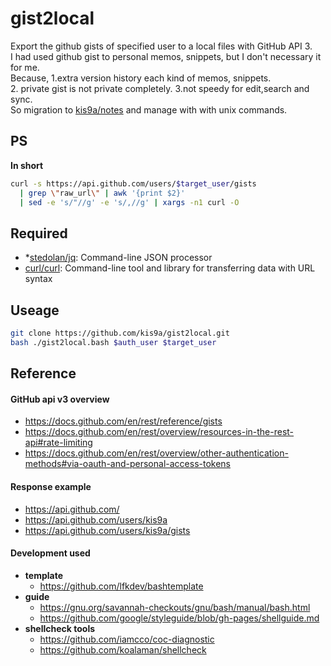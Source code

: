 # gist2local

Export the github gists of specified user to a local files with GitHub API 3.  
I had used github gist to personal memos, snippets, but I don't necessary it for me.  
Because, 1.extra version history each kind of memos, snippets.  
2. private gist is not private completely. 3.not speedy for edit,search and sync.  
So migration to [kis9a/notes](https://github.com/kis9a/notes/tree/master/memos) and manage with with unix commands.

## PS

**In short**

```sh
curl -s https://api.github.com/users/$target_user/gists
  | grep \"raw_url\" | awk '{print $2}'
  | sed -e 's/"//g' -e 's/,//g' | xargs -n1 curl -O
```

## Required

- \*[stedolan/jq](https://github.com/stedolan/jq): Command-line JSON processor
- [curl/curl](https://github.com/curl/curl): Command-line tool and library for transferring data with URL syntax

## Useage

```bash
git clone https://github.com/kis9a/gist2local.git
bash ./gist2local.bash $auth_user $target_user
```

## Reference

#### GitHub api v3 overview

- <https://docs.github.com/en/rest/reference/gists>
- <https://docs.github.com/en/rest/overview/resources-in-the-rest-api#rate-limiting>
- <https://docs.github.com/en/rest/overview/other-authentication-methods#via-oauth-and-personal-access-tokens>

#### Response example

- <https://api.github.com/>
- <https://api.github.com/users/kis9a>
- <https://api.github.com/users/kis9a/gists>

#### Development used

- **template**
  - <https://github.com/lfkdev/bashtemplate>
- **guide**
  - <https://gnu.org/savannah-checkouts/gnu/bash/manual/bash.html>
  - <https://github.com/google/styleguide/blob/gh-pages/shellguide.md>
- **shellcheck tools**
  - <https://github.com/iamcco/coc-diagnostic>
  - <https://github.com/koalaman/shellcheck>
